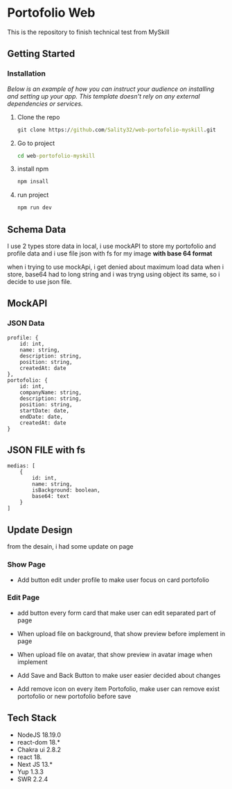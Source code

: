 # Portofolio Web
This is the repository to finish technical test from MySkill

## Getting Started


### Installation

_Below is an example of how you can instruct your audience on installing and setting up your app. This template doesn't rely on any external dependencies or services._

1. Clone the repo
   ```cmd
   git clone https://github.com/Sality32/web-portofolio-myskill.git
   ```
2. Go to project
   ```cmd
   cd web-portofolio-myskill
   ```
3. install npm 
   ```sh
   npm insall 
   ```
4. run project
   ```sh
   npm run dev
   ```

## Schema Data
I use 2 types store data in local, i use mockAPI to store my portofolio and profile data and i use file json with fs for my image **with base 64 format**

when i trying to use mockApi, i get denied about maximum load data when i store, base64 had to long string and i was tryng using object its same, so i decide to use json file.
## MockAPI
### JSON Data
```
profile: {
    id: int,
    name: string,
    description: string,
    position: string,
    createdAt: date
},
portofolio: {
    id: int,
    companyName: string,
    description: string,
    position: string,
    startDate: date,
    endDate: date,
    createdAt: date
}
```

## JSON FILE with fs
```
medias: [
    {
        id: int,
        name: string,
        isBackground: boolean,
        base64: text
    }
]
```
## Update Design
from the desain, i had some update on page
### Show Page
- Add button edit under profile to make user focus on card portofolio

### Edit Page
- add button every form card that make user can edit separated part of page
- When upload file on background, that show preview before implement in page
- When upload file on avatar, that show preview in avatar image when implement

- Add Save and Back Button to make user easier decided about changes
- Add remove icon on every item Portofolio, make user can remove exist portofolio or new portofolio before save

## Tech Stack
- NodeJS 18.19.0
- react-dom 18.*
- Chakra ui 2.8.2
- react 18.
- Next JS 13.*
- Yup 1.3.3
- SWR 2.2.4
